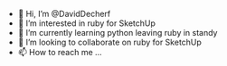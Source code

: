- 👋 Hi, I’m @DavidDecherf
- 👀 I’m interested in ruby for SketchUp 
- 🌱 I’m currently learning python leaving ruby in standy
- 💞️ I’m looking to collaborate on ruby for SketchUp 
- 📫 How to reach me ...

<!---
DavidDecherf/DavidDecherf is a ✨ special ✨ repository because its `README.md` (this file) appears on your GitHub profile.
You can click the Preview link to take a look at your changes.
--->
